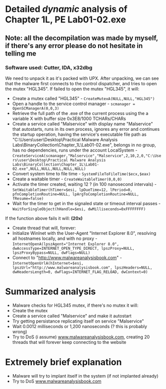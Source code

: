 # Detailed *dynamic* analysis of Chapter 1L, PE Lab01-02.exe
## Note: all the decompilation was made by myself, if there's any error please do not hesitate in telling me
### Software used: Cutter, IDA, x32dbg

We need to unpack it as it's packed with UPX.
After unpacking, we can see that the malware first connects to the control dispatcher, and tries to open the mutex "HGL345". If failed to open the mutex "HGL345", it will:

- Create a mutex called "HGL345" - `CreateMutexA(NULL,NULL,"HGL345")`
- Open a handle to the service control manager - `scmanager = OpenSCManagerA(0,0,3)`
- Retrieve the full path of the .exe of the current process using the a variable X with buffer size 0x3E8/1000 TCHARs/CHARs
- Create a service called "Malservice" with display name "Malservice" that autostarts, runs in its own process, ignores any error and continues the startup operation, having the service's executable file path as "C:\Users\user\Desktop\Practical Malware Analysis Labs\BinaryCollection\Chapter_1L\Lab01-02.exe", belongs in no group, has no dependencies, runs under the account LocalSystem  - `CreateServiceA(scmanager,"Malservice","Malservice",2,10,2,0,"C:\Users\user\Desktop\Practical Malware Analysis Labs\BinaryCollection\Chapter_1L\Lab01-02.exe",NULL,NULL,NULL,NULL,NULL)`
- Convert system time to file time - `SystemFileToFileTime($ecx,$eax)`
- Create a waitable timer - `CreateWaitableTimer(0,0,0)`
- Activate the timer created, waiting 12 ? (in 100 nanosecond intervals) - `SetWaitableTimer(hTimer=$esi, lpDueTime=12, lPeriod=0, pfnCompletionRoutine=NULL, lpArgToCompletionRoutine=NULL, fResume=false)`
- Wait for the timer to get in the signaled state or timeout interval  passes - `WaitForSingleObject(hHandle=$esi, dwMilliseconds=0xFFFFFFFF)`

If the function above fails it will: **(20x)**

 - Create thread that will, forever:
  - Initialize WinInet with the User-Agent "Internet Explorer 8.0", resolving all hostnames locally, and with no proxy - `InternetOpenA(lpszAgent="Internet Explorer 8.0", dwAccessType=INTERNET_OPEN_TYPE_DIRECT, lpszProxy=NULL, lpszProxyBypass=NULL, dwFlags=NULL)`
  - Connect to "http://www.malwareanalysisbook.com" - `InternetOpenUrlA(hInternet=$esi, lpszUrl="http://www.malwareanalysisbook.com", lpszHeaders=NULL, dwHeadersLength=0, dwFlags=INTERNET_FLAG_RELOAD, dwContext=0)`



# Summarized analysis
 - Malware checks for HGL345 mutex, if there's no mutex it will:
  - Create the mutex
  - Create a service called "Malservice" and make it autostart
  - Try getting persistance replicating itself on service "Malservice"
  - Wait 0.0012 milliseconds or 1,200 nanoseconds (? this is probably wrong)
 - Try to DoS (i assume) www.malwareanalysisbook.com, creating 20 threads that will forever keep connecting to the website

# Extremely brief explanation
 - Malware will try to implant itself in the system (if not implanted already)
 - Try to DoS www.malwareanalysisbook.com 

